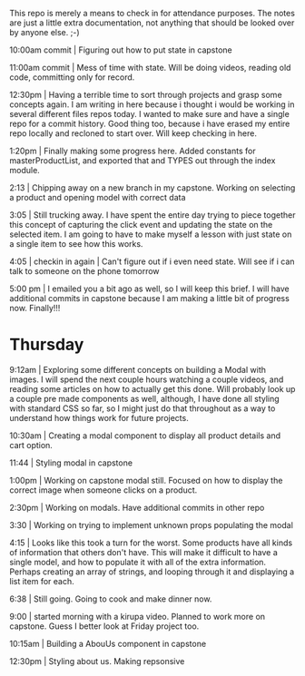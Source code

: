 This repo is merely a means to check in for attendance purposes. The notes are just a little extra documentation, not anything that should be looked over by anyone else. ;-)

10:00am commit | Figuring out how to put state in capstone

11:00am commit | Mess of time with state. Will be doing videos, reading old code, committing only for record.

12:30pm | Having a terrible time to sort through projects and grasp some concepts again. I am writing in here because i thought i would be working in several different files repos today. I wanted to make sure and have a single repo for a commit history. Good thing too, because i have erased my entire repo locally and recloned to start over. Will keep checking in here.


1:20pm | Finally making some progress here. Added constants for masterProductList, and exported that and TYPES out through the index module.

2:13 | Chipping away on a new branch in my capstone. Working on selecting a product and opening model with correct data

3:05 | Still trucking away. I have spent the entire day trying to piece together this concept of capturing the click event and updating the state on the selected item. I am going to have to make myself a lesson with just state on a single item to see how this works.

4:05 |  checkin in again | Can't figure out if i even need state. Will see if i can talk to someone on the phone tomorrow

5:00 pm | I emailed you a bit ago as well, so I will keep this brief. I will have additional commits in capstone because I am making a little bit of progress now. Finally!!!


# Thursday

9:12am | Exploring some different concepts on building a Modal with images. I will spend the next couple hours watching a couple videos, and reading some articles on how to actually get this done. Will probably look up a couple pre made components as well, although, I have done all styling with standard CSS so far, so I might just do that throughout as a way to understand how things work for future projects.

10:30am | Creating a modal component to display all product details and cart option.

11:44 | Styling modal in capstone

1:00pm | Working on capstone modal still. Focused on how to display the correct image when someone clicks on a product.

2:30pm | Working on modals. Have additional commits in other repo

3:30 | Working on trying to implement unknown props populating the modal

4:15 | Looks like this took a turn for the worst. Some products have all kinds of information that others don't have. This will make it difficult to have a single model, and how to populate it with all of the extra information. Perhaps creating an array of strings, and looping through it and displaying a list item for each.

6:38 | Still going. Going to cook and make dinner now.    


9:00 | started morning with a kirupa video. Planned to work more on capstone. Guess I better look at Friday project too.  

10:15am | Building a AbouUs component in capstone

12:30pm | Styling about us. Making repsonsive